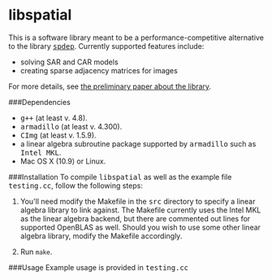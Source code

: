 libspatial
=======

This is a software library meant to be a performance-competitive alternative to
the library [<tt>spdep</tt>](http://cran.r-project.org/web/packages/spdep/index.html).
Currently supported features include:

* solving SAR and CAR models
* creating sparse adjacency matrices for images

For more details, see [the preliminary paper about the library](https://www.dropbox.com/s/5jt4ditmry53hca/project.pdf).

###Dependencies
* <tt>g++</tt> (at least v. 4.8).
* <tt>armadillo</tt> (at least v. 4.300).
* <tt>CImg</tt> (at least v. 1.5.9).
* a linear algebra subroutine package supported by <tt>armadillo</tt> such as
  <tt>Intel MKL</tt>.
* Mac OS X (10.9) or Linux.

###Installation
To compile <tt>libspatial</tt> as well as the example file <tt>testing.cc</tt>,
follow the following steps:

1. You'll need modify the Makefile in the <tt>src</tt> directory to specify a
linear algebra library to link against. The Makefile currently uses the Intel
MKL as the linear algebra backend, but there are commented out lines for
supported OpenBLAS as well. Should you wish to use some other linear algebra
library, modify the Makefile accordingly. 

2. Run ```make```.

###Usage
Example usage is provided in <tt>testing.cc</tt>

